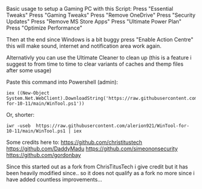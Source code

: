 Basic usage to setup a Gaming PC with this Script:
Press "Essential Tweaks"
Press "Gaming Tweaks"
Press "Remove OneDrive"
Press "Security Updates"
Press "Remove MS Store Apps"
Press "Ultimate Power Plan"
Press "Optimize Performance"

Then at the end since Windows is a bit buggy press "Enable Action Centre" this will make sound, internet and notification area work again.

Alternativly you can use the Ultimate Cleaner to clean up (this is a feature i suggest to from time to time to clear variants of caches and themp files after some usage) 


Paste this command into Powershell (admin):
```
iex ((New-Object System.Net.WebClient).DownloadString('https://raw.githubusercontent.com/alerion921/WinTool-for-10-11/main/WinTool.ps1'))
```
Or, shorter:
```
iwr -useb  https://raw.githubusercontent.com/alerion921/WinTool-for-10-11/main/WinTool.ps1 | iex
```

Some credits here to:
https://github.com/christitustech
https://github.com/DaddyMadu
https://github.com/simeononsecurity
https://github.com/gordonbay


Since this started out as a fork from ChrisTitusTech i give credit but it has been heavily modified since.. so it does not qualify as a fork no more since i have added countless improvements...
